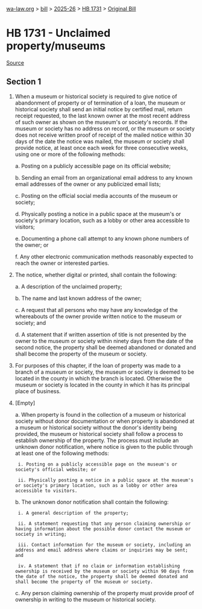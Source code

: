 [wa-law.org](/) > [bill](/bill/) > [2025-26](/bill/2025-26/) > [HB 1731](/bill/2025-26/hb/1731/) > [Original Bill](/bill/2025-26/hb/1731/1/)

# HB 1731 - Unclaimed property/museums

[Source](http://lawfilesext.leg.wa.gov/biennium/2025-26/Pdf/Bills/House%20Bills/1731.pdf)

## Section 1
1. When a museum or historical society is required to give notice of abandonment of property or of termination of a loan, the museum or historical society shall send an initial notice by certified mail, return receipt requested, to the last known owner at the most recent address of such owner as shown on the museum's or society's records. If the museum or society has no address on record, or the museum or society does not receive written proof of receipt of the mailed notice within 30 days of the date the notice was mailed, the museum or society shall provide notice, at least once each week for three consecutive weeks, using one or more of the following methods:

    a. Posting on a publicly accessible page on its official website;

    b. Sending an email from an organizational email address to any known email addresses of the owner or any publicized email lists;

    c. Posting on the official social media accounts of the museum or society;

    d. Physically posting a notice in a public space at the museum's or society's primary location, such as a lobby or other area accessible to visitors;

    e. Documenting a phone call attempt to any known phone numbers of the owner; or

    f. Any other electronic communication methods reasonably expected to reach the owner or interested parties.

2. The  notice, whether digital or printed, shall contain the following:

    a. A description of the unclaimed property;

    b. The name and last known address of the owner;

    c. A request that all persons who may have any knowledge of the whereabouts of the owner provide written notice to the museum or society; and

    d. A statement that if written assertion of title is not presented by the owner to the museum or society within ninety days from the date of the second  notice, the property shall be deemed abandoned or donated and shall become the property of the museum or society.

3. For purposes of this chapter, if the loan of property was made to a branch of a museum or society, the museum or society is deemed to be located in the county in which the branch is located. Otherwise the museum or society is located in the county in which it has its principal place of business.

4. [Empty]

    a. When property is found in the collection of a museum or historical society without donor documentation or when property is abandoned at a museum or historical society without the donor's identity being provided, the museum or historical society shall follow a process to establish ownership of the property. The process must include an unknown donor notification, where notice is given to the public through at least one of the following methods:

        i. Posting on a publicly accessible page on the museum's or society's official website; or

        ii. Physically posting a notice in a public space at the museum's or society's primary location, such as a lobby or other area accessible to visitors.

    b. The unknown donor notification shall contain the following:

        i. A general description of the property;

        ii. A statement requesting that any person claiming ownership or having information about the possible donor contact the museum or society in writing;

        iii. Contact information for the museum or society, including an address and email address where claims or inquiries may be sent; and

        iv. A statement that if no claim or information establishing ownership is received by the museum or society within 90 days from the date of the notice, the property shall be deemed donated and shall become the property of the museum or society.

    c. Any person claiming ownership of the property must provide proof of ownership in writing to the museum or historical society.
